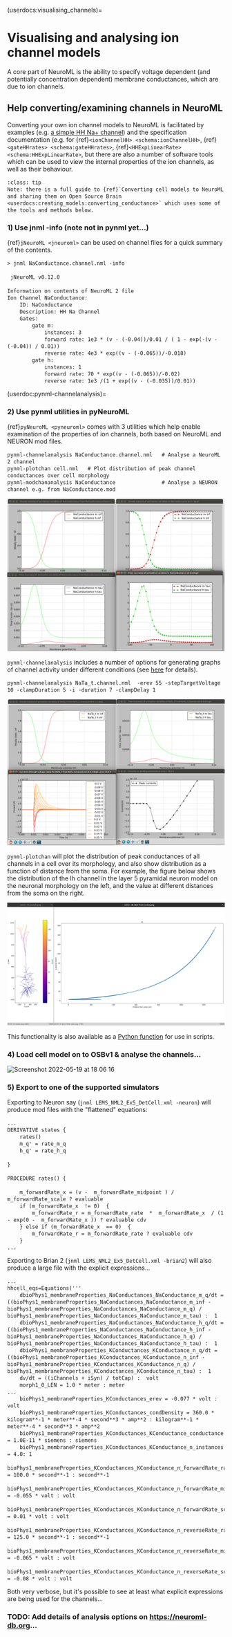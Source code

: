 (userdocs:visualising_channels)=
# Visualising and analysing ion channel models

A core part of NeuroML is the ability to specify voltage dependent (and potentially concentration dependent) membrane conductances, which are due to ion channels.


## Help converting/examining channels in NeuroML

Converting your own ion channel models to NeuroML is facilitated by examples (e.g. [a simple HH Na+ channel](https://github.com/NeuroML/NeuroML2/tree/master/examples/NML2_SimpleIonChannel.nml)) and the specification documentation (e.g. for {ref}`<ionChannelHH> <schema:ionChannelHH>`, {ref}`<gateHHrates> <schema:gateHHrates>`, {ref}`<HHExpLinearRate> <schema:HHExpLinearRate>`, but there are also a number of software tools which can be used to view the internal properties of the ion channels, as well as their behaviour.

```{admonition} Converting cell models to NeuroML
:class: tip
Note: there is a full guide to {ref}`Converting cell models to NeuroML and sharing them on Open Source Brain <userdocs:creating_models:converting_conductance>` which uses some of the tools and methods below.
```


### 1) Use jnml -info  (note not in pynml yet...)

{ref}`jNeuroML <jneuroml>` can be used on channel files for a quick summary of the contents.

```
> jnml NaConductance.channel.nml -info

 jNeuroML v0.12.0

Information on contents of NeuroML 2 file
Ion Channel NaConductance:
    ID: NaConductance
    Description: HH Na Channel
    Gates:
        gate m:
            instances: 3
            forward rate: 1e3 * (v - (-0.04))/0.01 / ( 1 - exp(-(v - (-0.04)) / 0.01))
            reverse rate: 4e3 * exp((v - (-0.065))/-0.018)
        gate h:
            instances: 1
            forward rate: 70 * exp((v - (-0.065))/-0.02)
            reverse rate: 1e3 /(1 + exp((v - (-0.035))/0.01))
```

(userdoc:pynml-channelanalysis)=
### 2) Use pynml utilities in pyNeuroML

{ref}`pyNeuroML <pyneuroml>`  comes with 3 utilities which help enable examination of the properties of ion channels, both based on NeuroML and NEURON mod files.

```
pynml-channelanalysis NaConductance.channel.nml   # Analyse a NeuroML 2 channel
pynml-plotchan cell.nml   # Plot distribution of peak channel conductances over cell morphology
pynml-modchananalysis NaConductance               # Analyse a NEURON channel e.g. from NaConductance.mod

```
![pynml_channelanalyse](../images/pynml-channelanalysis.png)

`pynml-channelanalysis` includes a number of options for generating graphs of channel activity under different conditions (see [here](https://github.com/OpenSourceBrain/BlueBrainProjectShowcase/tree/master/NMC/NeuroML2#analyse-channel-properties) for details).

```
pynml-channelanalysis NaTa_t.channel.nml  -erev 55 -stepTargetVoltage 10 -clampDuration 5 -i -duration 7 -clampDelay 1
```
![pynml_analyse_Na](../images/NaTa.png)


`pynml-plotchan` will plot the distribution of peak conductances of all channels in a cell over its morphology, and also show distribution as a function of distance from the soma.
For example, the figure below shows the distribution of the Ih channel in the layer 5 pyramidal neuron model on the neuronal morphology on the left, and the value at different distances from the soma on the right.

![pynml_analyse_plotchan](../images/Ih-combined.png)

This functionality is also available as a [Python function](https://pyneuroml.readthedocs.io/en/stable/pyneuroml.analysis.html#pyneuroml.analysis.ChannelDensityPlot.plot_channel_densities) for use in scripts.

### 4) Load cell model on to OSBv1 & analyse the channels...

<img width="848" alt="Screenshot 2022-05-19 at 18 06 16" src="https://user-images.githubusercontent.com/1556687/169357686-261069d7-ab7d-47ad-80cf-da6e622d8f51.png">


### 5) Export to one of the supported simulators

Exporting to Neuron say (`jnml LEMS_NML2_Ex5_DetCell.xml -neuron`) will produce mod files with the "flattened" equations:
```
...
DERIVATIVE states {
    rates()
    m_q' = rate_m_q
    h_q' = rate_h_q

}

PROCEDURE rates() {

    m_forwardRate_x = (v -  m_forwardRate_midpoint ) /  m_forwardRate_scale ? evaluable
    if (m_forwardRate_x  != 0)  {
        m_forwardRate_r = m_forwardRate_rate  *  m_forwardRate_x  / (1 - exp(0 -  m_forwardRate_x )) ? evaluable cdv
    } else if (m_forwardRate_x  == 0)  {
        m_forwardRate_r = m_forwardRate_rate ? evaluable cdv
    }
...
```
Exporting to Brian 2 (`jnml LEMS_NML2_Ex5_DetCell.xml -brian2`) will also produce a large file with the explicit expressions...
```
...
hhcell_eqs=Equations('''
    dbioPhys1_membraneProperties_NaConductances_NaConductance_m_q/dt = ((bioPhys1_membraneProperties_NaConductances_NaConductance_m_inf - bioPhys1_membraneProperties_NaConductances_NaConductance_m_q) / bioPhys1_membraneProperties_NaConductances_NaConductance_m_tau) :  1
    dbioPhys1_membraneProperties_NaConductances_NaConductance_h_q/dt = ((bioPhys1_membraneProperties_NaConductances_NaConductance_h_inf - bioPhys1_membraneProperties_NaConductances_NaConductance_h_q) / bioPhys1_membraneProperties_NaConductances_NaConductance_h_tau) :  1
    dbioPhys1_membraneProperties_KConductances_KConductance_n_q/dt = ((bioPhys1_membraneProperties_KConductances_KConductance_n_inf - bioPhys1_membraneProperties_KConductances_KConductance_n_q) / bioPhys1_membraneProperties_KConductances_KConductance_n_tau) :  1
    dv/dt = ((iChannels + iSyn) / totCap) :  volt
    morph1_0_LEN = 1.0 * meter : meter
...
    bioPhys1_membraneProperties_KConductances_erev = -0.077 * volt : volt
    bioPhys1_membraneProperties_KConductances_condDensity = 360.0 * kilogram**-1 * meter**-4 * second**3 * amp**2 : kilogram**-1 * meter**-4 * second**3 * amp**2
    bioPhys1_membraneProperties_KConductances_KConductance_conductance = 1.0E-11 * siemens : siemens
    bioPhys1_membraneProperties_KConductances_KConductance_n_instances = 4.0: 1
    bioPhys1_membraneProperties_KConductances_KConductance_n_forwardRate_rate = 100.0 * second**-1 : second**-1
    bioPhys1_membraneProperties_KConductances_KConductance_n_forwardRate_midpoint = -0.055 * volt : volt
    bioPhys1_membraneProperties_KConductances_KConductance_n_forwardRate_scale = 0.01 * volt : volt
    bioPhys1_membraneProperties_KConductances_KConductance_n_reverseRate_rate = 125.0 * second**-1 : second**-1
    bioPhys1_membraneProperties_KConductances_KConductance_n_reverseRate_midpoint = -0.065 * volt : volt
    bioPhys1_membraneProperties_KConductances_KConductance_n_reverseRate_scale = -0.08 * volt : volt
```

Both very verbose, but it's possible to see at least what explicit expressions are being used for the channels...

### TODO: Add details of analysis options on https://neuroml-db.org...
